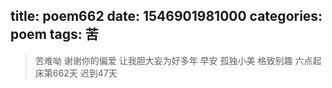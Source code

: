 title: poem662
date: 1546901981000
categories: poem
tags: 苦
---
> 苦难呦
谢谢你的偏爱
让我胆大妄为好多年
早安
孤独小美
格致别趣
六点起床第662天 迟到47天